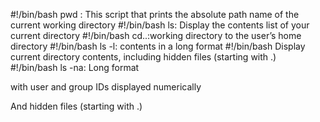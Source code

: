 #!/bin/bash pwd : This script that prints the absolute path name of the current working directory
#!/bin/bash ls: Display the contents list of your current directory
#!/bin/bash cd..:working directory to the user’s home directory
#!/bin/bash ls -l: contents in a long format
#!/bin/bash Display current directory contents, including hidden files (starting with .)
#!/bin/bash ls -na: Long format

with user and group IDs displayed numerically

And hidden files (starting with .)
